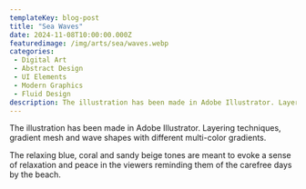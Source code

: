 ```yaml
---
templateKey: blog-post
title: "Sea Waves"
date: 2024-11-08T10:00:00.000Z
featuredimage: /img/arts/sea/waves.webp
categories:
 - Digital Art
 - Abstract Design
 - UI Elements
 - Modern Graphics
 - Fluid Design
description: The illustration has been made in Adobe Illustrator. Layering techniques, gradient mesh and wave shapes with different multi-color gradients. 
---
```


The illustration has been made in Adobe Illustrator. Layering techniques, gradient mesh and wave shapes with different multi-color gradients. 

The relaxing blue, coral and sandy beige tones are meant to evoke a sense of relaxation and peace in the viewers reminding them of the carefree days by the beach.

